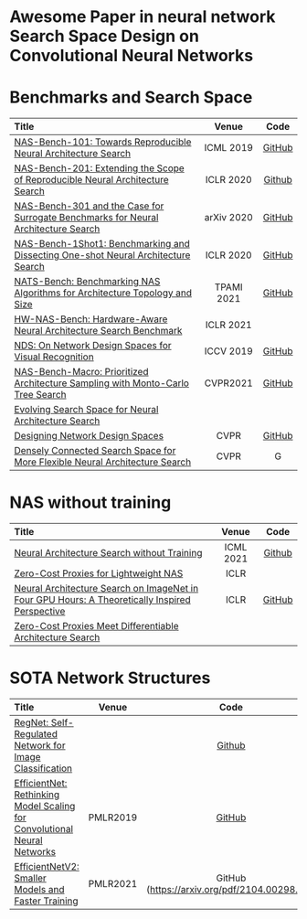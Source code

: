# Awesome Paper in neural network Search Space Design on Convolutional Neural Networks

# Benchmarks and Search Space
| Title | Venue | Code |
|:--------|:--------:|:--------:|
| [NAS-Bench-101: Towards Reproducible Neural Architecture Search](https://arxiv.org/pdf/1902.09635.pdf) | ICML 2019 | [GitHub](https://github.com/google-research/nasbench) |
| [NAS-Bench-201: Extending the Scope of Reproducible Neural Architecture Search](https://openreview.net/forum?id=HJxyZkBKDr) | ICLR 2020 | [Github](https://github.com/D-X-Y/NAS-Bench-201) |
| [NAS-Bench-301 and the Case for Surrogate Benchmarks for Neural Architecture Search](https://arxiv.org/abs/2008.09777) | arXiv 2020 | [GitHub](https://github.com/automl/nasbench301) |
| [NAS-Bench-1Shot1: Benchmarking and Dissecting One-shot Neural Architecture Search](https://arxiv.org/abs/2001.10422) | ICLR 2020 | [GitHub](https://github.com/automl/nasbench-1shot1) |
| [NATS-Bench: Benchmarking NAS Algorithms for Architecture Topology and Size](https://arxiv.org/abs/2009.00437) | TPAMI 2021 | [GitHub](https://github.com/D-X-Y/NATS-Bench)
| [HW-NAS-Bench: Hardware-Aware Neural Architecture Search Benchmark](https://openreview.net/pdf?id=_0kaDkv3dVf) | ICLR 2021 |  |
| [NDS: On Network Design Spaces for Visual Recognition](https://arxiv.org/pdf/1905.13214v1.pdf)|ICCV 2019| [GitHub](https://github.com/facebookresearch/nds)|
| [NAS-Bench-Macro: Prioritized Architecture Sampling with Monto-Carlo Tree Search](https://arxiv.org/abs/2103.11922)|CVPR2021|[GitHub](https://github.com/xiusu/NAS-Bench-Macro)|
|[Evolving Search Space for Neural Architecture Search](https://arxiv.org/pdf/2011.10904.pdf)|||
| [Designing Network Design Spaces](https://arxiv.org/pdf/2003.13678.pdf) | CVPR  | [GitHub](https://github.com/facebookresearch/pycls) |
| [Densely Connected Search Space for More Flexible Neural Architecture Search](https://arxiv.org/abs/1906.09607) | CVPR | G | [Github](https://github.com/JaminFong/DenseNAS) |

# NAS without training
| Title | Venue | Code |
|:--------|:--------:|:--------:|
| [Neural Architecture Search without Training](https://arxiv.org/abs/2006.04647v3) | ICML 2021 | [Github](https://github.com/BayesWatch/nas-without-training) |
| [Zero-Cost Proxies for Lightweight NAS](https://openreview.net/pdf?id=0cmMMy8J5q) | ICLR | |
| [Neural Architecture Search on ImageNet in Four GPU Hours: A Theoretically Inspired Perspective](https://openreview.net/forum?id=Cnon5ezMHtu) | ICLR  | [GitHub](https://github.com/VITA-Group/TENAS) |
|[Zero-Cost Proxies Meet Differentiable Architecture Search](https://arxiv.org/pdf/2106.06799v1.pdf)|||

# SOTA Network Structures
| Title | Venue | Code |
|:--------|:--------:|:--------:|
| [RegNet: Self-Regulated Network for Image Classification](https://arxiv.org/pdf/2101.00590v1.pdf) || [Github](https://github.com/BayesWatch/nas-without-training) |
| [EfficientNet: Rethinking Model Scaling for Convolutional Neural Networks](https://arxiv.org/pdf/1905.11946.pdf)|PMLR2019|[GitHub](https://arxiv.org/pdf/1905.11946.pdf)|
| [EfficientNetV2: Smaller Models and Faster Training](https://arxiv.org/pdf/2104.00298.pdf)| PMLR2021| GitHub (https://arxiv.org/pdf/2104.00298.pdf)|
